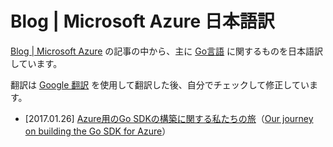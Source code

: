 # Blog | Microsoft Azure 日本語訳

[Blog | Microsoft Azure](https://azure.microsoft.com/en-gb/blog/) の記事の中から、主に [Go言語](https://golang.org/) に関するものを日本語訳しています。

翻訳は [Google 翻訳](https://translate.google.com) を使用して翻訳した後、自分でチェックして修正しています。

- [2017.01.26] [Azure用のGo SDKの構築に関する私たちの旅](https://github.com/qt-luigi/azure-blog-jp/20170126.md)（[Our journey on building the Go SDK for Azure](https://azure.microsoft.com/en-gb/blog/our-journey-on-building-the-go-sdk-for-azure/)）
